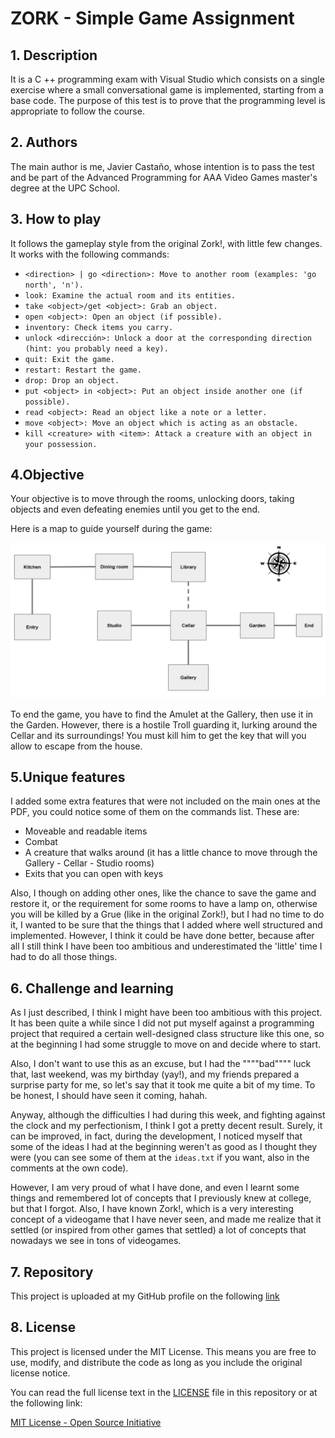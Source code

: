 # ZORK - Simple Game Assignment
## 1. Description
It is a C ++ programming exam with Visual Studio which consists on a single exercise where a small conversational game is implemented, starting from a base code. The purpose of this test is to prove that the programming level is appropriate to follow the course. 

## 2. Authors
The main author is me, Javier Castaño, whose intention is to pass the test and be part of the Advanced Programming for AAA Video Games master's degree at the UPC School.

## 3. How to play
It follows the gameplay style from the original Zork!, with little few changes. It works with the following commands:

- `<direction> | go <direction>: Move to another room (examples: 'go north', 'n').`
- `look: Examine the actual room and its entities.`
- `take <object>/get <object>: Grab an object.`
- `open <object>: Open an object (if possible).`
- `inventory: Check items you carry.`
- `unlock <dirección>: Unlock a door at the corresponding direction (hint: you probably need a key).`
- `quit: Exit the game.`
- `restart: Restart the game.`
- `drop: Drop an object.`
- `put <object> in <object>: Put an object inside another one (if possible).`
- `read <object>: Read an object like a note or a letter.`
- `move <object>: Move an object which is acting as an obstacle.`
- `kill <creature> with <item>: Attack a creature with an object in your possession.`

## 4.Objective
Your objective is to move through the rooms, unlocking doors, taking objects and even defeating enemies until you get to the end.

Here is a map to guide yourself during the game:

![alt text](https://github.com/javiercasman/Zork/blob/main/Zork/map.png?raw=true)

To end the game, you have to find the Amulet at the Gallery, then use it in the Garden. However, there is a hostile Troll guarding it, lurking around the Cellar and its surroundings! You must kill him to get the key that will you allow to escape from the house.

## 5.Unique features
I added some extra features that were not included on the main ones at the PDF, you could notice some of them on the commands list. These are:
- Moveable and readable items
- Combat
- A creature that walks around (it has a little chance to move through the Gallery - Cellar - Studio rooms)
- Exits that you can open with keys

Also, I though on adding other ones, like the chance to save the game and restore it, or the requirement for some rooms to have a lamp on, otherwise you will be killed by a Grue (like in the original Zork!), but I had no time to do it, I wanted to be sure that the things that I added where well structured and implemented. However, I think it could be have done better, because after all I still think I have been too ambitious and underestimated the 'little' time I had to do all those things.

## 6. Challenge and learning
As I just described, I think I might have been too ambitious with this project. It has been quite a while since I did not put myself against a programming project that required a certain well-designed class structure like this one, so at the beginning I had some struggle to move on and decide where to start.

Also, I don't want to use this as an excuse, but I had the """"bad"""" luck that, last weekend, was my birthday (yay!), and my friends prepared a surprise party for me, so let's say that it took me quite a bit of my time. To be honest, I should have seen it coming, hahah.

Anyway, although the difficulties I had during this week, and fighting against the clock and my perfectionism, I think I got a pretty decent result. Surely, it can be improved, in fact, during the development, I noticed myself that some of the ideas I had at the beginning weren't as good as I thought they were (you can see some of them at the `ideas.txt` if you want, also in the comments at the own code).

However, I am very proud of what I have done, and even I learnt some things and remembered lot of concepts that I previously knew at college, but that I forgot. Also, I have known Zork!, which is a very interesting concept of a videogame that I have never seen, and made me realize that it settled (or inspired from other games that settled) a lot of concepts that nowadays we see in tons of videogames.

## 7. Repository
This project is uploaded at my GitHub profile on the following [link](https://github.com/javiercasman/Zork/tree/main)

## 8. License
This project is licensed under the MIT License. This means you are free to use, modify, and distribute the code as long as you include the original license notice.

You can read the full license text in the [LICENSE](LICENSE) file in this repository or at the following link:

[MIT License - Open Source Initiative](https://opensource.org/license/mit)